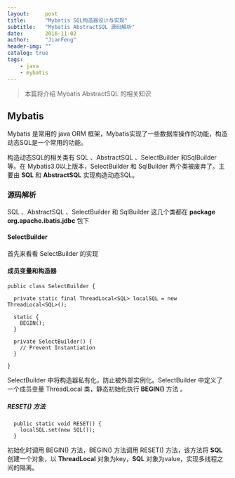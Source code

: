 ```yaml
---
layout:     post
title:      "Mybatis SQL构造器设计与实现"
subtitle:   "Mybatis AbstractSQL 源码解析"
date:       2016-11-02
author:     "JianFeng"
header-img: ""
catalog: true
tags:
    - java
    - mybatis
---
```


> 本篇将介绍 Mybatis AbstractSQL 的相关知识

## Mybatis
Mybatis 是常用的 java ORM 框架，Mybatis实现了一些数据库操作的功能，构造动态SQL是一个常用的功能。

构造动态SQL的相关类有 SQL 、AbstractSQL 、SelectBuilder 和SqlBuilder 等。在 Mybatis3.0以上版本，SelectBuilder 和 SqlBuilder 两个类被废弃了。主要由 **SQL** 和 **AbstractSQL** 实现构造动态SQL。

### 源码解析
SQL 、AbstractSQL 、SelectBuilder 和 SqlBuilder 这几个类都在 **package org.apache.ibatis.jdbc** 包下

#### SelectBuilder
首先来看看 SelectBuilder 的实现

#### 成员变量和构造器

	public class SelectBuilder {
	
	  private static final ThreadLocal<SQL> localSQL = new ThreadLocal<SQL>();
	
	  static {
	    BEGIN();
	  }
	
	  private SelectBuilder() {
	    // Prevent Instantiation
	  }

	}

SelectBuilder 中将构造器私有化，防止被外部实例化。SelectBuilder 中定义了一个成员变量 ThreadLocal<T> 类，静态初始化执行 **BEGIN()** 方法 。


##### RESET() 方法

	  public static void RESET() {
	    localSQL.set(new SQL());
	  }

初始化时调用 BEGIN() 方法，BEGIN() 方法调用 RESET() 方法，该方法将 **SQL** 创建一个对象，以 **ThreadLocal** 对象为key，**SQL** 对象为value，实现多线程之间的隔离。



